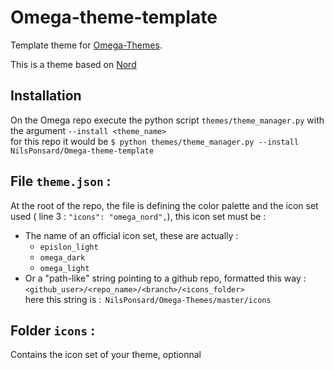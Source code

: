 # Omega-theme-template
Template theme for [Omega-Themes](https://github.com/Omega-Numworks/Omega-Themes).

This is a theme based on [Nord](https://www.nordtheme.com/)

## Installation
On the Omega repo execute the python script `themes/theme_manager.py` with the argument `--install <theme_name>`  
for this repo it would be ```$ python themes/theme_manager.py --install  NilsPonsard/Omega-theme-template ```



## File `theme.json` :
At the root of the repo, the file is defining the color palette and the icon set used ( line 3 : `"icons": "omega_nord",`), this icon set must be : 
- The name of an official icon set, these are actually :    
    - `epislon_light`
    - `omega_dark`
    - `omega_light`
- Or a "path-like" string pointing to a github repo, formatted this way :   
`<github_user>/<repo_name>/<branch>/<icons_folder>`   
here this string is :  `NilsPonsard/Omega-Themes/master/icons`
## Folder `icons` : 
Contains the icon set of your theme, optionnal
